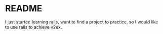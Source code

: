 # README

I just started learning rails, want to find a project to practice, so I would like to use rails to achieve v2ex.